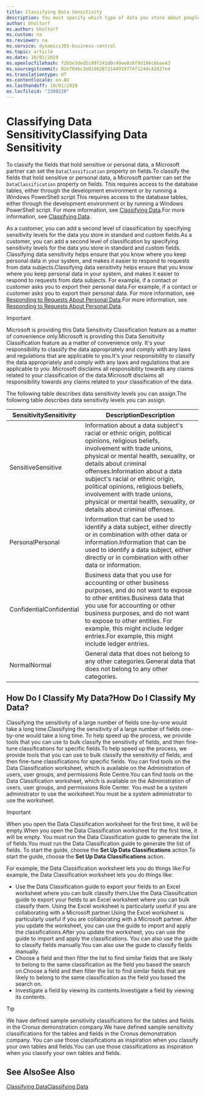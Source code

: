 ```yaml
---
title: Classifying Data Sensitivity
description: You must specify which type of data you store about people so that you can respond to data subject requests.
author: bholtorf
ms.author: bholtorf
ms.custom: na
ms.reviewer: na
ms.service: dynamics365-business-central
ms.topic: article
ms.date: 10/01/2019
ms.openlocfilehash: f2b5e3ded5c89f241d0c49ee8c6f9d196c6bae43
ms.sourcegitcommit: 02e704bc3e01d62072144919774f1244c42827e4
ms.translationtype: HT
ms.contentlocale: en-AU
ms.lasthandoff: 10/01/2019
ms.locfileid: "2308220"
---
```

# <a name="classifying-data-sensitivity"></a><span data-ttu-id="1d5ed-103">Classifying Data Sensitivity</span><span class="sxs-lookup"><span data-stu-id="1d5ed-103">Classifying Data Sensitivity</span></span>
<span data-ttu-id="1d5ed-104">To classify the fields that hold sensitive or personal data, a Microsoft partner can set the ```DataClassification``` property on fields.</span><span class="sxs-lookup"><span data-stu-id="1d5ed-104">To classify the fields that hold sensitive or personal data, a Microsoft partner can set the ```DataClassification``` property on fields.</span></span> <span data-ttu-id="1d5ed-105">This requires access to the database tables, either through the development environment or by running a Windows PowerShell script.</span><span class="sxs-lookup"><span data-stu-id="1d5ed-105">This requires access to the database tables, either through the development environment or by running a Windows PowerShell script.</span></span> <span data-ttu-id="1d5ed-106">For more information, see [Classifying Data](https://docs.microsoft.com/en-us/dynamics-nav/classifying-data).</span><span class="sxs-lookup"><span data-stu-id="1d5ed-106">For more information, see [Classifying Data](https://docs.microsoft.com/en-us/dynamics-nav/classifying-data).</span></span>  

<span data-ttu-id="1d5ed-107">As a customer, you can add a second level of classification by specifying sensitivity levels for the data you store in standard and custom fields.</span><span class="sxs-lookup"><span data-stu-id="1d5ed-107">As a customer, you can add a second level of classification by specifying sensitivity levels for the data you store in standard and custom fields.</span></span> <span data-ttu-id="1d5ed-108">Classifying data sensitivity helps ensure that you know where you keep personal data in your system, and makes it easier to respond to requests from data subjects.</span><span class="sxs-lookup"><span data-stu-id="1d5ed-108">Classifying data sensitivity helps ensure that you know where you keep personal data in your system, and makes it easier to respond to requests from data subjects.</span></span> <span data-ttu-id="1d5ed-109">For example, if a contact or customer asks you to export their personal data.</span><span class="sxs-lookup"><span data-stu-id="1d5ed-109">For example, if a contact or customer asks you to export their personal data.</span></span> <span data-ttu-id="1d5ed-110">For more information, see [Responding to Requests About Personal Data](admin-responding-to-requests-about-personal-data.md).</span><span class="sxs-lookup"><span data-stu-id="1d5ed-110">For more information, see [Responding to Requests About Personal Data](admin-responding-to-requests-about-personal-data.md).</span></span>

> [!Important]
> <span data-ttu-id="1d5ed-111">Microsoft is providing this Data Sensitivity Classification feature as a matter of convenience only.</span><span class="sxs-lookup"><span data-stu-id="1d5ed-111">Microsoft is providing this Data Sensitivity Classification feature as a matter of convenience only.</span></span> <span data-ttu-id="1d5ed-112">It's your responsibility to classify the data appropriately and comply with any laws and regulations that are applicable to you.</span><span class="sxs-lookup"><span data-stu-id="1d5ed-112">It's your responsibility to classify the data appropriately and comply with any laws and regulations that are applicable to you.</span></span> <span data-ttu-id="1d5ed-113">Microsoft disclaims all responsibility towards any claims related to your classification of the data.</span><span class="sxs-lookup"><span data-stu-id="1d5ed-113">Microsoft disclaims all responsibility towards any claims related to your classification of the data.</span></span>  

<span data-ttu-id="1d5ed-114">The following table describes data sensitivity levels you can assign.</span><span class="sxs-lookup"><span data-stu-id="1d5ed-114">The following table describes data sensitivity levels you can assign.</span></span>

|<span data-ttu-id="1d5ed-115">Sensitivity</span><span class="sxs-lookup"><span data-stu-id="1d5ed-115">Sensitivity</span></span>|<span data-ttu-id="1d5ed-116">Description</span><span class="sxs-lookup"><span data-stu-id="1d5ed-116">Description</span></span>|
|----|----|
|<span data-ttu-id="1d5ed-117">Sensitive</span><span class="sxs-lookup"><span data-stu-id="1d5ed-117">Sensitive</span></span> | <span data-ttu-id="1d5ed-118">Information about a data subject's racial or ethnic origin, political opinions, religious beliefs, involvement with trade unions, physical or mental health, sexuality, or details about criminal offenses.</span><span class="sxs-lookup"><span data-stu-id="1d5ed-118">Information about a data subject's racial or ethnic origin, political opinions, religious beliefs, involvement with trade unions, physical or mental health, sexuality, or details about criminal offenses.</span></span> |
|<span data-ttu-id="1d5ed-119">Personal</span><span class="sxs-lookup"><span data-stu-id="1d5ed-119">Personal</span></span> | <span data-ttu-id="1d5ed-120">Information that can be used to identify a data subject, either directly or in combination with other data or information.</span><span class="sxs-lookup"><span data-stu-id="1d5ed-120">Information that can be used to identify a data subject, either directly or in combination with other data or information.</span></span>|
|<span data-ttu-id="1d5ed-121">Confidential</span><span class="sxs-lookup"><span data-stu-id="1d5ed-121">Confidential</span></span> | <span data-ttu-id="1d5ed-122">Business data that you use for accounting or other business purposes, and do not want to expose to other entities.</span><span class="sxs-lookup"><span data-stu-id="1d5ed-122">Business data that you use for accounting or other business purposes, and do not want to expose to other entities.</span></span> <span data-ttu-id="1d5ed-123">For example, this might include ledger entries.</span><span class="sxs-lookup"><span data-stu-id="1d5ed-123">For example, this might include ledger entries.</span></span>|
|<span data-ttu-id="1d5ed-124">Normal</span><span class="sxs-lookup"><span data-stu-id="1d5ed-124">Normal</span></span> | <span data-ttu-id="1d5ed-125">General data that does not belong to any other categories.</span><span class="sxs-lookup"><span data-stu-id="1d5ed-125">General data that does not belong to any other categories.</span></span>|

## <a name="how-do-i-classify-my-data"></a><span data-ttu-id="1d5ed-126">How Do I Classify My Data?</span><span class="sxs-lookup"><span data-stu-id="1d5ed-126">How Do I Classify My Data?</span></span>
<span data-ttu-id="1d5ed-127">Classifying the sensitivity of a large number of fields one-by-one would take a long time.</span><span class="sxs-lookup"><span data-stu-id="1d5ed-127">Classifying the sensitivity of a large number of fields one-by-one would take a long time.</span></span> <span data-ttu-id="1d5ed-128">To help speed up the process, we provide tools that you can use to bulk classify the sensitivity of fields, and then fine-tune classifications for specific fields.</span><span class="sxs-lookup"><span data-stu-id="1d5ed-128">To help speed up the process, we provide tools that you can use to bulk classify the sensitivity of fields, and then fine-tune classifications for specific fields.</span></span> <span data-ttu-id="1d5ed-129">You can find tools on the Data Classification worksheet, which is available on the Administration of users, user groups, and permissions Role Centre.</span><span class="sxs-lookup"><span data-stu-id="1d5ed-129">You can find tools on the Data Classification worksheet, which is available on the Administration of users, user groups, and permissions Role Center.</span></span> <span data-ttu-id="1d5ed-130">You must be a system administrator to use the worksheet.</span><span class="sxs-lookup"><span data-stu-id="1d5ed-130">You must be a system administrator to use the worksheet.</span></span>

> [!Important]
> <span data-ttu-id="1d5ed-131">When you open the Data Classification worksheet for the first time, it will be empty.</span><span class="sxs-lookup"><span data-stu-id="1d5ed-131">When you open the Data Classification worksheet for the first time, it will be empty.</span></span> <span data-ttu-id="1d5ed-132">You must run the Data Classification guide to generate the list of fields.</span><span class="sxs-lookup"><span data-stu-id="1d5ed-132">You must run the Data Classification guide to generate the list of fields.</span></span> <span data-ttu-id="1d5ed-133">To start the guide, choose the **Set Up Data Classifications** action.</span><span class="sxs-lookup"><span data-stu-id="1d5ed-133">To start the guide, choose the **Set Up Data Classifications** action.</span></span>

<span data-ttu-id="1d5ed-134">For example, the Data Classification worksheet lets you do things like:</span><span class="sxs-lookup"><span data-stu-id="1d5ed-134">For example, the Data Classification worksheet lets you do things like:</span></span>  

* <span data-ttu-id="1d5ed-135">Use the Data Classification guide to export your fields to an Excel worksheet where you can bulk classify them.</span><span class="sxs-lookup"><span data-stu-id="1d5ed-135">Use the Data Classification guide to export your fields to an Excel worksheet where you can bulk classify them.</span></span> <span data-ttu-id="1d5ed-136">Using the Excel worksheet is particularly useful if you are collaborating with a Microsoft partner.</span><span class="sxs-lookup"><span data-stu-id="1d5ed-136">Using the Excel worksheet is particularly useful if you are collaborating with a Microsoft partner.</span></span> <span data-ttu-id="1d5ed-137">After you update the worksheet, you can use the guide to import and apply the classifications.</span><span class="sxs-lookup"><span data-stu-id="1d5ed-137">After you update the worksheet, you can use the guide to import and apply the classifications.</span></span> <span data-ttu-id="1d5ed-138">You can also use the guide to classify fields manually.</span><span class="sxs-lookup"><span data-stu-id="1d5ed-138">You can also use the guide to classify fields manually.</span></span>  
* <span data-ttu-id="1d5ed-139">Choose a field and then filter the list to find similar fields that are likely to belong to the same classification as the field you based the search on.</span><span class="sxs-lookup"><span data-stu-id="1d5ed-139">Choose a field and then filter the list to find similar fields that are likely to belong to the same classification as the field you based the search on.</span></span>  
* <span data-ttu-id="1d5ed-140">Investigate a field by viewing its contents.</span><span class="sxs-lookup"><span data-stu-id="1d5ed-140">Investigate a field by viewing its contents.</span></span>  

> [!Tip]
> <span data-ttu-id="1d5ed-141">We have defined sample sensitivity classifications for the tables and fields in the Cronus demonstration company.</span><span class="sxs-lookup"><span data-stu-id="1d5ed-141">We have defined sample sensitivity classifications for the tables and fields in the Cronus demonstration company.</span></span> <span data-ttu-id="1d5ed-142">You can use those classifications as inspiration when you classify your own tables and fields.</span><span class="sxs-lookup"><span data-stu-id="1d5ed-142">You can use those classifications as inspiration when you classify your own tables and fields.</span></span>

## <a name="see-also"></a><span data-ttu-id="1d5ed-143">See Also</span><span class="sxs-lookup"><span data-stu-id="1d5ed-143">See Also</span></span>
[<span data-ttu-id="1d5ed-144">Classifying Data</span><span class="sxs-lookup"><span data-stu-id="1d5ed-144">Classifying Data</span></span>](https://docs.microsoft.com/en-us/dynamics-nav/classifying-data)  
